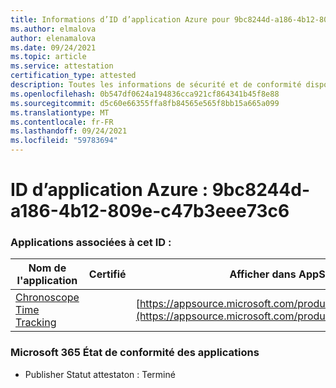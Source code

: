 ```yaml
---
title: Informations d’ID d’application Azure pour 9bc8244d-a186-4b12-809e-c47b3eee73c6
ms.author: elmalova
author: elenamalova
ms.date: 09/24/2021
ms.topic: article
ms.service: attestation
certification_type: attested
description: Toutes les informations de sécurité et de conformité disponibles pour 9bc8244d-a186-4b12-809e-c47b3eee73c6.
ms.openlocfilehash: 0b547df0624a194836cca921cf864341b45f8e88
ms.sourcegitcommit: d5c60e66355ffa8fb84565e565f8bb15a665a099
ms.translationtype: MT
ms.contentlocale: fr-FR
ms.lasthandoff: 09/24/2021
ms.locfileid: "59783694"
---
```

# <a name="azure-app-id-9bc8244d-a186-4b12-809e-c47b3eee73c6"></a>ID d’application Azure : 9bc8244d-a186-4b12-809e-c47b3eee73c6


### <a name="apps-associated-with-this-id"></a>Applications associées à cet ID :
| **Nom de l'application** | **Certifié** | **Afficher dans AppSource** |
|--------------|---------------|-----------------------|
| [Chronoscope Time Tracking](https://docs.microsoft.com/microsoft-365-app-certification/forward/WA200003095) |  | [https://appsource.microsoft.com/product/office/WA200003095](https://appsource.microsoft.com/product/office/WA200003095) |

### <a name="microsoft-365-app-compliance-status"></a>Microsoft 365 État de conformité des applications
- Publisher Statut attestaton : Terminé
